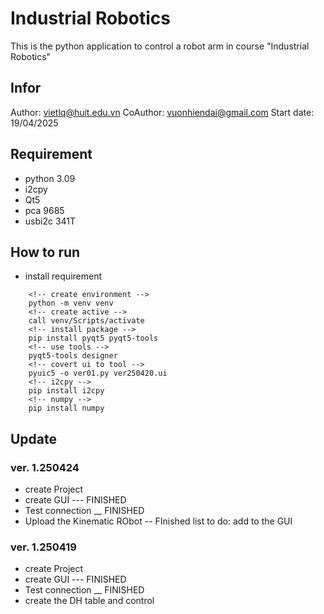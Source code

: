 # Industrial Robotics
This is the python application to control a robot arm in course "Industrial Robotics"

## Infor
Author: vietlq@huit.edu.vn
CoAuthor: vuonhiendai@gmail.com
Start date: 19/04/2025

## Requirement
- python 3.09
- i2cpy
- Qt5
- pca 9685
- usbi2c 341T

## How to run
- install requirement

```
    <!-- create environment -->
    python -m venv venv
    <!-- create active -->
    call venv/Scripts/activate
    <!-- install package -->
    pip install pyqt5 pyqt5-tools
    <!-- use tools -->
    pyqt5-tools designer
    <!-- covert ui to tool -->
    pyuic5 -o ver01.py ver250420.ui 
    <!-- i2cpy -->
    pip install i2cpy
    <!-- numpy -->
    pip install numpy

```

## Update
### ver. 1.250424
- create Project
- create GUI  --- FINISHED
- Test connection __ FINISHED
- Upload the Kinematic RObot -- FInished
list to do: add to the GUI
### ver. 1.250419
- create Project
- create GUI  --- FINISHED
- Test connection __ FINISHED
- create the DH table and control

